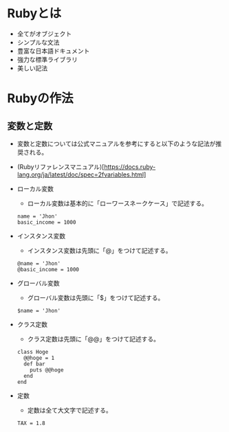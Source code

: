 # Rubyとは

- 全てがオブジェクト
- シンプルな文法
- 豊富な日本語ドキュメント
- 強力な標準ライブラリ
- 美しい記法

# Rubyの作法

## 変数と定数

- 変数と定数については公式マニュアルを参考にすると以下のような記法が推奨される。
- (Rubyリファレンスマニュアル)[https://docs.ruby-lang.org/ja/latest/doc/spec=2fvariables.html]

- ローカル変数
  - ローカル変数は基本的に「ローワースネークケース」で記述する。
  ```
  name = 'Jhon'
  basic_income = 1000
  ```
- インスタンス変数
  - インスタンス変数は先頭に「@」をつけて記述する。
  ```
  @name = 'Jhon'
  @basic_income = 1000
  ```
- グローバル変数
  - グローバル変数は先頭に「$」をつけて記述する。
  ```
  $name = 'Jhon'
  ``` 
- クラス定数
  - クラス定数は先頭に「@@」をつけて記述する。
  ```
  class Hoge
    @@hoge = 1
    def bar
      puts @@hoge
    end
  end
  ```
- 定数
  - 定数は全て大文字で記述する。
  ```
  TAX = 1.8
  ```
